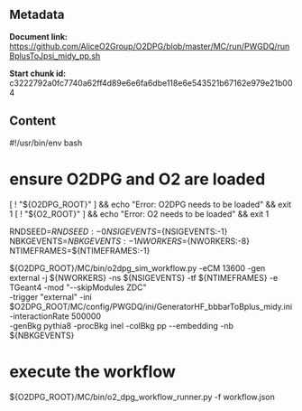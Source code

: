 ## Metadata

**Document link:** https://github.com/AliceO2Group/O2DPG/blob/master/MC/run/PWGDQ/runBplusToJpsi_midy_pp.sh

**Start chunk id:** c3222792a0fc7740a62ff4d89e6e6fa6dbe118e6e543521b67162e979e21b004

## Content

#!/usr/bin/env bash

# ensure O2DPG and O2 are loaded
[ ! "${O2DPG_ROOT}" ] && echo "Error: O2DPG needs to be loaded" && exit 1
[ ! "${O2_ROOT}" ] && echo "Error: O2 needs to be loaded" && exit 1


RNDSEED=${RNDSEED:-0}
NSIGEVENTS=${NSIGEVENTS:-1}
NBKGEVENTS=${NBKGEVENTS:-1}
NWORKERS=${NWORKERS:-8}
NTIMEFRAMES=${NTIMEFRAMES:-1}

${O2DPG_ROOT}/MC/bin/o2dpg_sim_workflow.py -eCM 13600 -gen external -j ${NWORKERS} -ns ${NSIGEVENTS} -tf ${NTIMEFRAMES} -e TGeant4 -mod "--skipModules ZDC" \
	-trigger "external" -ini $O2DPG_ROOT/MC/config/PWGDQ/ini/GeneratorHF_bbbarToBplus_midy.ini -interactionRate 500000  \
	-genBkg pythia8 -procBkg inel -colBkg pp --embedding -nb ${NBKGEVENTS}

# execute the workflow
${O2DPG_ROOT}/MC/bin/o2_dpg_workflow_runner.py -f workflow.json